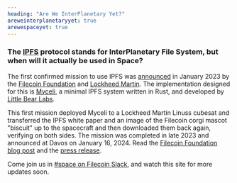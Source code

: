 ```yaml
---
heading: "Are We InterPlanetary Yet?"
areweinterplanetaryyet: true
arewespaceyet: true
---
```


### The [IPFS][] protocol stands for InterPlanetary File System, but when will it actually be used in Space?

The first confirmed mission to use IPFS was [announced][] in January 2023 by the
[Filecoin Foundation][] and [Lockheed Martin][]. The implementation designed for this is
[Myceli][], a minimal IPFS system written in Rust, and developed by [Little Bear Labs][].

This first mission deployed Myceli to a Lockheed Martin Linuss cubesat and transferred the IPFS white paper and an image of the Filecoin corgi mascot "biscuit" up to the spacecraft and then downloaded them back again, verifying on both sides. The mission was completed in late 2023 and announced at Davos on January 16, 2024. Read the [Filecoin Foundation blog post](https://fil.org/blog/filecoin-foundation-successfully-deploys-interplanetary-file-system-ipfs-in-space/) and the [press release](https://www.prnewswire.com/news-releases/filecoin-foundation-successfully-deploys-interplanetary-file-system-ipfs-in-space-302035233.html).

Come join us in [#space on Filecoin Slack][], and watch this site for more updates soon.

[IPFS]: https://ipfs.tech
[announced]: https://fil.org/blog/ff-x-lockheed-martin-mission-announcement/
[Filecoin Foundation]: https://fil.org
[Lockheed Martin]: https://www.lockheedmartin.com/en-us/capabilities/space.html
[Myceli]: https://github.com/ipfs-shipyard/space/
[Little Bear Labs]: https://littlebearlabs.io/
[IPFS-tiny]: https://gitlab.com/librespacefoundation/ipfs-tiny
[LibreSpace Foundation]: https://libre.space
[#space on Filecoin Slack]: https://filecoin.io/slack
